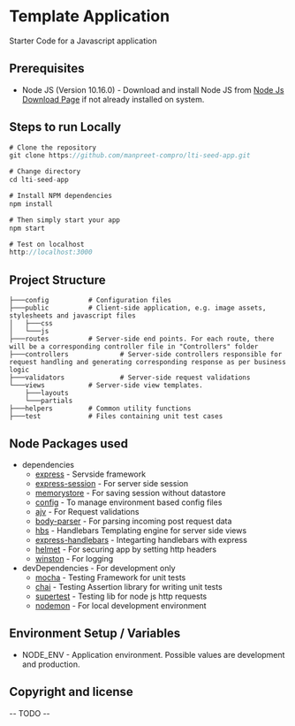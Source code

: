 # Template Application
Starter Code for a Javascript application

## Prerequisites
* Node JS (Version 10.16.0) - Download and install Node JS from [Node Js Download Page](https://nodejs.org/en/download/) if not already installed on system.

## Steps to run Locally
```javascript
# Clone the repository
git clone https://github.com/manpreet-compro/lti-seed-app.git

# Change directory
cd lti-seed-app

# Install NPM dependencies
npm install

# Then simply start your app
npm start

# Test on localhost
http://localhost:3000

```

## Project Structure

```
├───config 			# Configuration files 
├───public			# Client-side application, e.g. image assets, stylesheets and javascript files
│   ├───css
│   └───js
├───routes			# Server-side end points. For each route, there will be a corresponding controller file in "Controllers" folder
├───controllers		        # Server-side controllers responsible for request handling and generating corresponding response as per business logic
├───validators		        # Server-side request validations
└───views			# Server-side view templates. 
    ├───layouts
    └───partials
├───helpers			# Common utility functions 
├───test			# Files containing unit test cases
```

## Node Packages used
* dependencies 
	* [express](https://github.com/expressjs/express) - Servside framework
	* [express-session](https://github.com/expressjs/session) - For server side session
    * [memorystore](https://www.npmjs.com/package/memorystore) - For saving session without datastore	
    * [config](https://github.com/lorenwest/node-config) - To manage environment based config files 
	* [ajv](https://github.com/epoberezkin/ajv) - For Request validations
	* [body-parser](https://github.com/expressjs/body-parser) - For parsing incoming post request data
	* [hbs](https://github.com/pillarjs/hbs) - Handlebars Templating engine for server side views
	* [express-handlebars](https://github.com/ericf/express-handlebars) - Integarting handlebars with express
	* [helmet](https://github.com/helmetjs/helmet) - For securing app by setting http headers
	* [winston](https://github.com/winstonjs/winston) - For logging
* devDependencies - For development only
	* [mocha](https://github.com/mochajs/mocha) - Testing Framework for unit tests
	* [chai](https://github.com/chaijs/chai) - Testing Assertion library for writing unit tests
	* [supertest](https://github.com/visionmedia/supertest) - Testing lib for node js http requests
	* [nodemon](https://github.com/remy/nodemon) - For local development environment

## Environment Setup / Variables
* NODE_ENV - Application environment. Possible values are development and production.

## Copyright and license
-- TODO --
